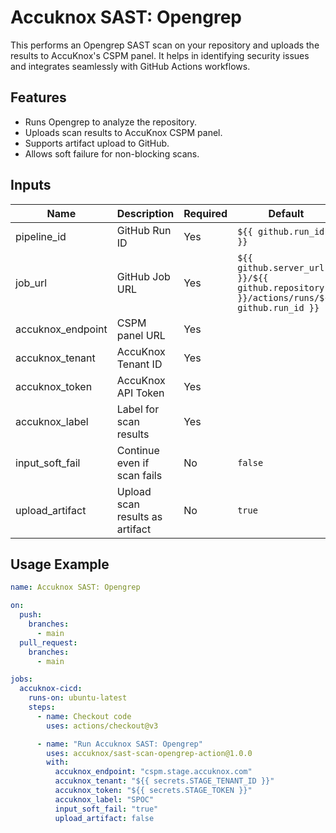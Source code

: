 # Accuknox SAST: Opengrep

This performs an Opengrep SAST scan on your repository and uploads the results to AccuKnox's CSPM panel. It helps in identifying security issues and integrates seamlessly with GitHub Actions workflows.

## Features
- Runs Opengrep to analyze the repository.
- Uploads scan results to AccuKnox CSPM panel.
- Supports artifact upload to GitHub.
- Allows soft failure for non-blocking scans.

## Inputs
| Name | Description | Required | Default |
|------|-------------|----------|---------|
| pipeline_id | GitHub Run ID | Yes | `${{ github.run_id }}` |
| job_url | GitHub Job URL | Yes | `${{ github.server_url }}/${{ github.repository }}/actions/runs/${{ github.run_id }}` |
| accuknox_endpoint | CSPM panel URL | Yes ||
| accuknox_tenant | AccuKnox Tenant ID | Yes |  |
| accuknox_token | AccuKnox API Token | Yes |  |
| accuknox_label | Label for scan results | Yes |  |
| input_soft_fail | Continue even if scan fails | No | `false` |
| upload_artifact | Upload scan results as artifact | No | `true` |

## Usage Example
```yaml
name: Accuknox SAST: Opengrep

on:
  push:
    branches:
      - main
  pull_request:
    branches:
      - main

jobs:
  accuknox-cicd:
    runs-on: ubuntu-latest
    steps:
      - name: Checkout code
        uses: actions/checkout@v3

      - name: "Run Accuknox SAST: Opengrep"
        uses: accuknox/sast-scan-opengrep-action@1.0.0
        with:
          accuknox_endpoint: "cspm.stage.accuknox.com"
          accuknox_tenant: "${{ secrets.STAGE_TENANT_ID }}"
          accuknox_token: "${{ secrets.STAGE_TOKEN }}"
          accuknox_label: "SPOC"
          input_soft_fail: "true"
          upload_artifact: false
```